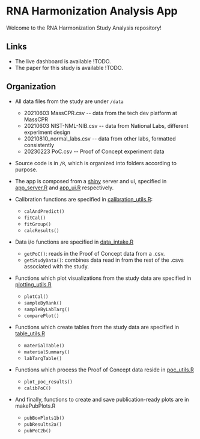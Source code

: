 # RNA Harmonization Analysis App

Welcome to the RNA Harmonization Study Analysis repository!

## Links

- The live dashboard is available !TODO.
- The paper for this study is available !TODO.

## Organization

- All data files from the study are under `/data`
  - 20210603 MassCPR.csv -- data from the tech dev platform at MassCPR
  - 20210603 NIST-NML-NIB.csv -- data from National Labs, different experiment design
  - 20210810_normal_labs.csv -- data from other labs, formatted consistently
  - 20230223 PoC.csv -- Proof of Concept experiment data
  
- Source code is in `/R`, which is organized into folders according to purpose.
  
- The app is composed from a [shiny](https://shiny.posit.co/) server and ui, specified in [app_server.R](R/app_server.R) and [app_ui.R](R/app_ui.R) respectively.

- Calibration functions are specified in [calibration_utils.R](R/calibration_utils.R):
  - `calAndPredict()`
  - `fitCal()`
  - `fitGroup()`
  - `calcResults()`
- Data i/o functions are specified in [data_intake.R](R/data_intake.R)
  - `getPoC()`: reads in the Proof of Concept data from a .csv.
  - `getStudyData()`: combines data read in from the rest of the .csvs associated with the study.
- Functions which plot visualizations from the study data are specified in [plotting_utils.R](R/plotting_utils.R)
  - `plotCal()`
  - `sampleByRank()`
  - `sampleByLabTarg()`
  - `comparePlot()`
- Functions which create tables from the study data are specified in [table_utils.R](R/table_utils.R)
  - `materialTable()`
  - `materialSummary()`
  - `labTargTable()`
- Functions which process the Proof of Concept data reside in [poc_utils.R](R/poc_utils.R)
  - `plot_poc_results()`
  - `calibPoC()`
- And finally, functions to create and save publication-ready plots are in makePubPlots.R
  - `pubBoxPlots1b()`
  - `pubResults2a()`
  - `pubPoC2b()`
